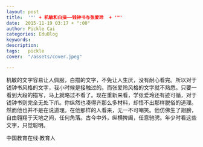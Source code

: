 ```yaml
---
layout: post  
title:  '"' + 机敏和白描——钱钟书与张爱玲  + '"'
date:  2015-11-19 03:17 + ":00" 
author: Pickle Cai  
categories: EduBlog  
keywords: 
description:   
tags:	pickle   
cover:  "/assets/cover.jpeg"  

---  
```

    
机敏的文字容易让人佩服，白描的文字，不免让人生厌，没有耐心看完。所以对于钱钟书风格的文字，我小时候是接触过的。而张爱玲风格的文字就不熟悉。只要一看到大段的描写，马上就略过不看了。现在重新来看，学张爱玲还有迹可循，对于钱钟书则完全无处下爪。你纵然也凑得齐那么多材料，却悟不出那样脱俗的道理。然而他也并不是在说道理。在他那样的人看来，无一不可嘲笑。他仿佛生了翅膀，自由翱翔于天地之间，任何角落。古今中外，纵横捭阖，任意驰骋。年少时看这些文字，只觉聪明。

		    
 中国教育在线·教育人

